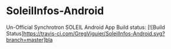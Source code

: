 # SoleilInfos-Android
Un-Official Synchrotron SOLEIL Android App
Build status: 
[![Build Status]https://travis-ci.com/GregViguier/SoleilInfos-Android.svg?branch=master]bla
